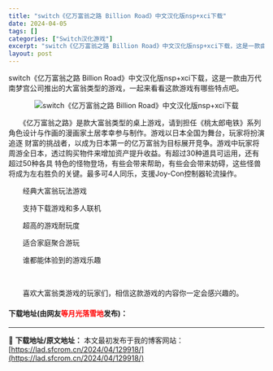 ```yaml
---
title: "switch《亿万富翁之路 Billion Road》中文汉化版nsp+xci下载"
date: 2024-04-05
tags: []
categories: ["Switch汉化游戏"]
excerpt: "switch《亿万富翁之路 Billion Road》中文汉化版nsp+xci下载，这是一款由万代南梦宫公司推出的大富翁类型的游戏，一起来看看这款游戏有哪些特点吧。 　　《亿万富翁之路》是款大富翁类型的桌上游戏，请到担任《桃太郎电铁》系列角色设计与作画的漫画家土居孝幸参与制作。游戏以日本全国为舞台，&hellip;"
layout: post
---
```


 <p>switch《亿万富翁之路 Billion Road》中文汉化版nsp+xci下载，这是一款由万代南梦宫公司推出的大富翁类型的游戏，一起来看看这款游戏有哪些特点吧。</p> <p align="center"><img align="" border="0" src="https://lad.sfcrom.cn/wp-content/uploads/2024/04/20240404_660ecf3d674eb.webp" alt="switch《亿万富翁之路 Billion Road》中文汉化版nsp+xci下载" /></p> <p>　　《亿万富翁之路》是款大富翁类型的桌上游戏，请到担任《桃太郎电铁》系列角色设计与作画的漫画家土居孝幸参与制作。游戏以日本全国为舞台，玩家将扮演追逐 财富的挑战者，以成为日本第一的亿万富翁为目标展开竞争。游戏中玩家将周游全日本，透过购买物件来增加资产提升收益。有超过30种道具可运用，还有超过50种各具 特色的怪物登场，有些会带来帮助，有些会会带来妨碍，这些怪兽将成为左右胜负的关键。最多可4人同乐，支援Joy-Con控制器轮流操作。</p> <p>　　经典大富翁玩法游戏</p> <p>　　支持下载游戏和多人联机</p> <p>　　超高的游戏耐玩度</p> <p>　　适合家庭聚合游玩</p> <p>　　谁都能体验到的游戏乐趣</p> <p>&nbsp;</p> <p>　　喜欢大富翁类游戏的玩家们，相信这款游戏的内容你一定会感兴趣的。</p> <p><h4>下载地址(由网友<font color="red">等月光落雪地</font>发布)：</h4></p> 

---
📖 **下载地址/原文地址：** 本文最初发布于我的博客网站：[https://lad.sfcrom.cn/2024/04/129918/](https://lad.sfcrom.cn/2024/04/129918/)
